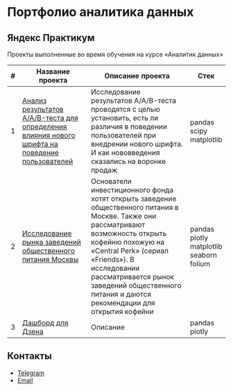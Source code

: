 # Портфолио аналитика данных

## Яндекс Практикум

Проекты выполненные во время обучения на курсе «Аналитик данных»

|#|Название проекта|Описание проекта|Стек|
|-|----------|----------|----------|
|1|[Анализ результатов A/A/B-теста для определения влияния нового шрифта на поведение пользователей](https://github.com/SavelevD/Data_analyst_portfolio/tree/main/Yandex_DA/AAB_test)|Исследование результатов A/A/B-теста проводятся с целью установить, есть ли различия в поведении пользователей при внедрении нового шрифта. И как нововведения сказались на воронке продаж|pandas</br>scipy</br>matplotlib|
|2|[Исследование рынка заведений общественного питания Москвы](https://github.com/SavelevD/Data_analyst_portfolio/tree/main/Yandex_DA/Moscow_catering_market)|Основатели инвестиционного фонда хотят открыть заведение общественного питания в Москве. Также они рассматривают возможность открыть кофейню похожую на «Central Perk» (сериал «Friends»). В исследовании рассматривается рынок заведений общественного питания и даются рекомендации для открытия кофейни|pandas</br>plotly</br>matplotlib</br>seaborn</br>folium|
|3|[Дашборд для Дзена](https://github.com/SavelevD/Data_analyst_portfolio/tree/main/Yandex_DA/Zen)|Описание|pandas</br>plotly|

## Контакты
- [Telegram](https://t.me/savelevdma)
- [Email](mailto:savelevdma@yandex.ru)
